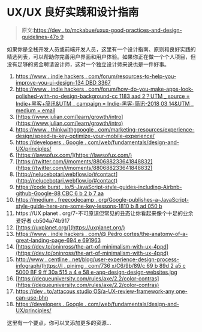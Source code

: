 # UX/UX 良好实践和设计指南

> 原文:[https://dev . to/mckabue/uxux-good-practices-and-design-guidelines-47o 9](https://dev.to/mckabue/uxux-good-practices-and-design-guidelines-47o9)

如果你是全栈开发人员或前端开发人员，这里有一个设计指南、原则和良好实践的精选列表，可以帮助你完善用户界面和用户体验。如果你正在做一个个人项目，但没有足够的资金聘请设计师，这对一个独立设计师来说也是一件好事。

1.  [https://www . indie hackers . com/forum/resources-to-help-you-improve-you-ui-design-134 DBD 3367](https://www.indiehackers.com/forum/resources-to-help-you-improve-your-ui-design-134dbd3367)
2.  [https://www . indie hackers . com/forum/how-do-you-make-apps-look-polished-with-no-design-background-cc 1183 aad 2？UTM _ source = Indie+黑客+简讯&UTM _ campaign = Indie-黑客-简讯-2018 03 14&UTM _ medium = email](https://www.indiehackers.com/forum/how-do-you-make-apps-look-polished-with-no-design-background-cc1183aad2?utm_source=Indie+Hackers+Newsletter&utm_campaign=indie-hackers-newsletter-20180314&utm_medium=email)
3.  [https://www.julian.com/learn/growth/intro](https://www.julian.com/learn/growth/intro)
4.  [https://www . thinkwithggoogle . com/marketing-resources/experience-design/speed-is-key-optimize-your-mobile-experience/](https://www.thinkwithgoogle.com/marketing-resources/experience-design/speed-is-key-optimize-your-mobile-experience/)
5.  [https://developers . Google . com/web/fundamentals/design-and-UX/principles/](https://developers.google.com/web/fundamentals/design-and-ux/principles/)
6.  [https://lawsofux.com/](https://lawsofux.com/)
7.  [https://twitter.com/i/moments/880688233641848832](https://twitter.com/i/moments/880688233641848832)
8.  [http://nelucebotari.webflow.io/#contact](http://nelucebotari.webflow.io/#contact)
9.  [https://code burst . io/5-JavaScript-style-guides-including-Airbnb-github-Google-88 CBC 6 b 2 b 7 aa](https://codeburst.io/5-javascript-style-guides-including-airbnb-github-google-88cbc6b2b7aa)
10.  [https://medium . freecodecamp . org/Google-publishes-a-JavaScript-style-guide-here-are-some-key-lessons-1810 b 8 ad 050 b](https://medium.freecodecamp.org/google-publishes-a-javascript-style-guide-here-are-some-key-lessons-1810b8ad050b)
11.  https://UX planet . org/7-不可原谅但常见的丑态让你看起来像个十足的业余爱好者 cb504a74b917
12.  [https://uxplanet.org/](https://uxplanet.org/)
13.  [https://www . indie hackers . com/@ Pedro cortes/the-anatomy-of-a-great-landing-page-694 e 691963](https://www.indiehackers.com/@pedrocortes/the-anatomy-of-a-great-landing-page-694e691963)
14.  [https://dev.to/oninross/the-art-of-minimalism-with-ux-4ppd](https://dev.to/oninross/the-art-of-minimalism-with-ux-4ppd)
15.  [http://www . centline . net/blog/user-experience-design-process-infograph/](http://www.centerline.net/blog/user-experience-design-process-infographic/)([https://I . pinimg . com/736 x/C6/9b/89/c 69 b 89d 2 a5 c 5000 BF 9 ff 30a 515 a 4 e 58 e-app-design-design-websites.jpg](https://i.pinimg.com/736x/c6/9b/89/c69b89d2a5c5000bf9ff30a515a4e58e--app-design-design-websites.jpg)
16.  [https://dequeuniversity.com/rules/axe/2.2/color-contras](https://dequeuniversity.com/rules/axe/2.2/color-contras)
17.  [https://dev . to/attacous studio OS/a-UX-review-framework-any one-can-use-bhn](https://dev.to/assaultoustudios/a-ux-review-framework-anyone-can-use-bhn)
18.  [https://developers . Google . com/web/fundamentals/design-and-UX/principles/](https://developers.google.com/web/fundamentals/design-and-ux/principles/)

这里有一个要点，你可以叉添加更多的资源...